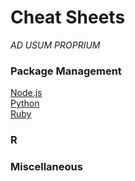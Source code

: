 # Cheat Sheets

*AD USUM PROPRIUM*

### Package Management
[Node.js](docs/node.md)  
[Python](docs/python.md)  
[Ruby](docs/ruby.md)  

### R



### Miscellaneous
